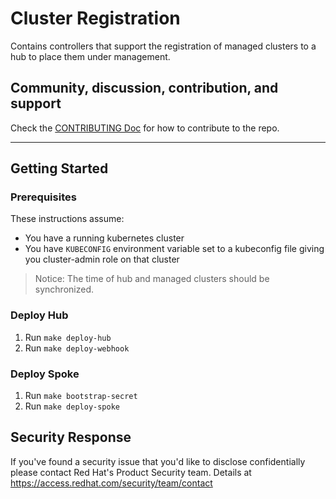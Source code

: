 # Cluster Registration

Contains controllers that support the registration of managed clusters to a hub to
place them under management.

## Community, discussion, contribution, and support

Check the [CONTRIBUTING Doc](CONTRIBUTING.md) for how to contribute to the repo.

<!--

You can reach the maintainers of this project at:

- [#xxx on Slack](https://slack.com/signin?redir=%2Fmessages%2Fxxx)

-->

------

## Getting Started

### Prerequisites

These instructions assume:

- You have a running kubernetes cluster
- You have `KUBECONFIG` environment variable set to a kubeconfig file giving you cluster-admin
  role on that cluster

> Notice: The time of hub and managed clusters should be synchronized.

### Deploy Hub

1. Run `make deploy-hub`
2. Run `make deploy-webhook`

### Deploy Spoke

1. Run `make bootstrap-secret`
2. Run `make deploy-spoke`

## Security Response

If you've found a security issue that you'd like to disclose confidentially please contact
Red Hat's Product Security team. Details at https://access.redhat.com/security/team/contact

<!--
## XXX References

If you have any further question about xxx, please refer to
[XXX help documentation](docs/xxx_help.md) for further information.
-->
